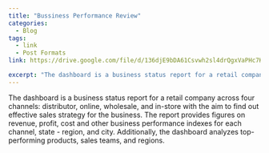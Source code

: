 ```yaml
---
title: "Bussiness Performance Review"
categories:
  - Blog
tags:
  - link
  - Post Formats
link: https://drive.google.com/file/d/136djE9bDA61Csvwh2sl4drQgxVaPHc7K/view?usp=sharing

excerpt: "The dashboard is a business status report for a retail company across four channels: distributor, online, wholesale, and in-store with the aim to find out effective sales strategy for the business. The report provides figures on revenue, profit, cost and other business performance indexes for each channel, state - region, and city. Additionally, the dashboard analyzes top-performing products, sales teams, and regions."
---
```


The dashboard is a business status report for a retail company across four channels: distributor, online, wholesale, and in-store with the aim to find out effective sales strategy for the business. The report provides figures on revenue, profit, cost and other business performance indexes for each channel, state - region, and city. Additionally, the dashboard analyzes top-performing products, sales teams, and regions.